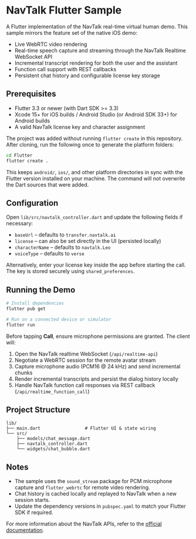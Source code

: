 # NavTalk Flutter Sample

A Flutter implementation of the NavTalk real-time virtual human demo. This sample mirrors the feature set of the native iOS demo:

- Live WebRTC video rendering
- Real-time speech capture and streaming through the NavTalk Realtime WebSocket API
- Incremental transcript rendering for both the user and the assistant
- Function call support with REST callbacks
- Persistent chat history and configurable license key storage

## Prerequisites

- Flutter 3.3 or newer (with Dart SDK >= 3.3)
- Xcode 15+ for iOS builds / Android Studio (or Android SDK 33+) for Android builds
- A valid NavTalk license key and character assignment

The project was added without running `flutter create` in this repository. After cloning, run the following once to generate the platform folders:

```bash
cd Flutter
flutter create .
```

This keeps `android/`, `ios/`, and other platform directories in sync with the Flutter version installed on your machine. The command will not overwrite the Dart sources that were added.

## Configuration

Open `lib/src/navtalk_controller.dart` and update the following fields if necessary:

- `baseUrl` – defaults to `transfer.navtalk.ai`
- `license` – can also be set directly in the UI (persisted locally)
- `characterName` – defaults to `navtalk.Leo`
- `voiceType` – defaults to `verse`

Alternatively, enter your license key inside the app before starting the call. The key is stored securely using `shared_preferences`.

## Running the Demo

```bash
# Install dependencies
flutter pub get

# Run on a connected device or simulator
flutter run
```

Before tapping **Call**, ensure microphone permissions are granted. The client will:

1. Open the NavTalk realtime WebSocket (`/api/realtime-api`)
2. Negotiate a WebRTC session for the remote avatar stream
3. Capture microphone audio (PCM16 @ 24 kHz) and send incremental chunks
4. Render incremental transcripts and persist the dialog history locally
5. Handle NavTalk function call responses via REST callback (`/api/realtime_function_call`)

## Project Structure

```
lib/
├── main.dart                 # Flutter UI & state wiring
└── src/
    ├── models/chat_message.dart
    ├── navtalk_controller.dart
    └── widgets/chat_bubble.dart
```

## Notes

- The sample uses the `sound_stream` package for PCM microphone capture and `flutter_webrtc` for remote video rendering.
- Chat history is cached locally and replayed to NavTalk when a new session starts.
- Update the dependency versions in `pubspec.yaml` to match your Flutter SDK if required.

For more information about the NavTalk APIs, refer to the [official documentation](https://www.navtalk.ai/docs).
